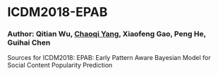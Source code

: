 # ICDM2018-EPAB
### Author: Qitian Wu, <a href="http://chaoqiyang.com">Chaoqi Yang</a>, Xiaofeng Gao, Peng He, Guihai Chen
Sources for ICDM2018: EPAB: Early Pattern Aware Bayesian Model for Social Content Popularity Prediction

